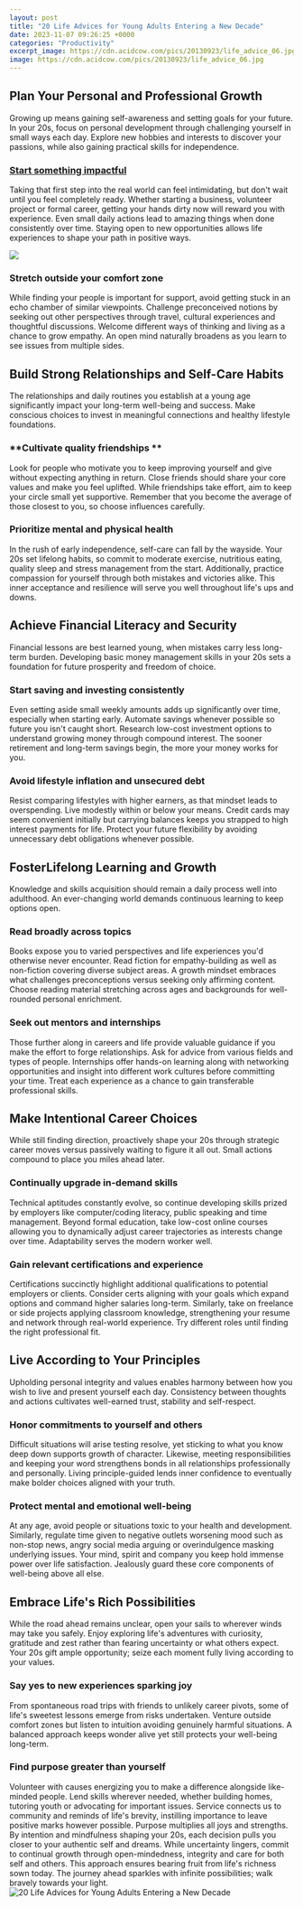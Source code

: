 ```yaml
---
layout: post
title: "20 Life Advices for Young Adults Entering a New Decade"
date: 2023-11-07 09:26:25 +0000
categories: "Productivity"
excerpt_image: https://cdn.acidcow.com/pics/20130923/life_advice_06.jpg
image: https://cdn.acidcow.com/pics/20130923/life_advice_06.jpg
---
```


## Plan Your Personal and Professional Growth 
Growing up means gaining self-awareness and setting goals for your future. In your 20s, focus on personal development through challenging yourself in small ways each day. Explore new hobbies and interests to discover your passions, while also gaining practical skills for independence.
### [Start something impactful](https://fistore.mysenprints.com/collection/ahart)
Taking that first step into the real world can feel intimidating, but don't wait until you feel completely ready. Whether starting a business, volunteer project or formal career, getting your hands dirty now will reward you with experience. Even small daily actions lead to amazing things when done consistently over time. Staying open to new opportunities allows life experiences to shape your path in positive ways. 

![](https://blog.wholesomeculture.com/wp-content/uploads/2019/12/alysha-rosly-6GZQo28ecoE-unsplash.jpg)
### **Stretch outside your comfort zone** 
While finding your people is important for support, avoid getting stuck in an echo chamber of similar viewpoints. Challenge preconceived notions by seeking out other perspectives through travel, cultural experiences and thoughtful discussions. Welcome different ways of thinking and living as a chance to grow empathy. An open mind naturally broadens as you learn to see issues from multiple sides.
## Build Strong Relationships and Self-Care Habits
The relationships and daily routines you establish at a young age significantly impact your long-term well-being and success. Make conscious choices to invest in meaningful connections and healthy lifestyle foundations.
### **Cultivate **quality friendships**   **
Look for people who motivate you to keep improving yourself and give without expecting anything in return. Close friends should share your core values and make you feel uplifted. While friendships take effort, aim to keep your circle small yet supportive. Remember that you become the average of those closest to you, so choose influences carefully. 
### **Prioritize mental and physical health**
In the rush of early independence, self-care can fall by the wayside. Your 20s set lifelong habits, so commit to moderate exercise, nutritious eating, quality sleep and stress management from the start. Additionally, practice compassion for yourself through both mistakes and victories alike. This inner acceptance and resilience will serve you well throughout life's ups and downs.
## Achieve Financial Literacy and Security 
Financial lessons are best learned young, when mistakes carry less long-term burden. Developing basic money management skills in your 20s sets a foundation for future prosperity and freedom of choice. 
### **Start saving and investing consistently**  
Even setting aside small weekly amounts adds up significantly over time, especially when starting early. Automate savings whenever possible so future you isn't caught short. Research low-cost investment options to understand growing money through compound interest. The sooner retirement and long-term savings begin, the more your money works for you.
### **Avoid lifestyle inflation and unsecured debt**
Resist comparing lifestyles with higher earners, as that mindset leads to overspending. Live modestly within or below your means. Credit cards may seem convenient initially but carrying balances keeps you strapped to high interest payments for life. Protect your future flexibility by avoiding unnecessary debt obligations whenever possible.
## FosterLifelong Learning and Growth
Knowledge and skills acquisition should remain a daily process well into adulthood. An ever-changing world demands continuous learning to keep options open. 
### **Read broadly across topics**
Books expose you to varied perspectives and life experiences you'd otherwise never encounter. Read fiction for empathy-building as well as non-fiction covering diverse subject areas. A growth mindset embraces what challenges preconceptions versus seeking only affirming content. Choose reading material stretching across ages and backgrounds for well-rounded personal enrichment.
### **Seek out mentors and internships**  
Those further along in careers and life provide valuable guidance if you make the effort to forge relationships. Ask for advice from various fields and types of people. Internships offer hands-on learning along with networking opportunities and insight into different work cultures before committing your time. Treat each experience as a chance to gain transferable professional skills.
## Make Intentional Career Choices
While still finding direction, proactively shape your 20s through strategic career moves versus passively waiting to figure it all out. Small actions compound to place you miles ahead later.  
### **Continually upgrade in-demand skills**
Technical aptitudes constantly evolve, so continue developing skills prized by employers like computer/coding literacy, public speaking and time management. Beyond formal education, take low-cost online courses allowing you to dynamically adjust career trajectories as interests change over time. Adaptability serves the modern worker well. 
### **Gain relevant certifications and experience**
Certifications succinctly highlight additional qualifications to potential employers or clients. Consider certs aligning with your goals which expand options and command higher salaries long-term. Similarly, take on freelance or side projects applying classroom knowledge, strengthening your resume and network through real-world experience. Try different roles until finding the right professional fit.
## Live According to Your Principles
Upholding personal integrity and values enables harmony between how you wish to live and present yourself each day. Consistency between thoughts and actions cultivates well-earned trust, stability and self-respect.
### **Honor commitments to yourself and others**  
Difficult situations will arise testing resolve, yet sticking to what you know deep down supports growth of character. Likewise, meeting responsibilities and keeping your word strengthens bonds in all relationships professionally and personally. Living principle-guided lends inner confidence to eventually make bolder choices aligned with your truth. 
### **Protect mental and emotional well-being**
At any age, avoid people or situations toxic to your health and development. Similarly, regulate time given to negative outlets worsening mood such as non-stop news, angry social media arguing or overindulgence masking underlying issues. Your mind, spirit and company you keep hold immense power over life satisfaction. Jealously guard these core components of well-being above all else.
## Embrace Life's Rich Possibilities
While the road ahead remains unclear, open your sails to wherever winds may take you safely. Enjoy exploring life's adventures with curiosity, gratitude and zest rather than fearing uncertainty or what others expect. Your 20s gift ample opportunity; seize each moment fully living according to your values.
### **Say yes to new experiences sparking joy**  
From spontaneous road trips with friends to unlikely career pivots, some of life's sweetest lessons emerge from risks undertaken. Venture outside comfort zones but listen to intuition avoiding genuinely harmful situations. A balanced approach keeps wonder alive yet still protects your well-being long-term. 
### **Find purpose greater than yourself**  
Volunteer with causes energizing you to make a difference alongside like-minded people. Lend skills wherever needed, whether building homes, tutoring youth or advocating for important issues. Service connects us to community and reminds of life's brevity, instilling importance to leave positive marks however possible. Purpose multiplies all joys and strengths.
By intention and mindfulness shaping your 20s, each decision pulls you closer to your authentic self and dreams. While uncertainty lingers, commit to continual growth through open-mindedness, integrity and care for both self and others. This approach ensures bearing fruit from life's richness sown today. The journey ahead sparkles with infinite possibilities; walk bravely towards your light.
![20 Life Advices for Young Adults Entering a New Decade](https://cdn.acidcow.com/pics/20130923/life_advice_06.jpg)
